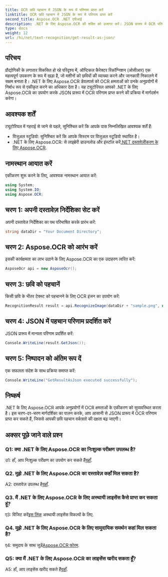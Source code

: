 ```yaml
---
title: OCR छवि पहचान में JSON के रूप में परिणाम प्राप्त करें
linktitle: OCR छवि पहचान में JSON के रूप में परिणाम प्राप्त करें
second_title: Aspose.OCR .NET एपीआई
description: .NET के लिए Aspose.OCR की शक्ति को उजागर करें। JSON प्रारूप में OCR परिणाम सहजता से प्राप्त करना सीखें। इस चरण-दर-चरण मार्गदर्शिका के साथ अपनी छवि पहचान बढ़ाएँ।
type: docs
weight: 12
url: /hi/net/text-recognition/get-result-as-json/
---
```

## परिचय

प्रौद्योगिकी के लगातार विकसित हो रहे परिदृश्य में, ऑप्टिकल कैरेक्टर रिकॉग्निशन (ओसीआर) एक महत्वपूर्ण उपकरण के रूप में खड़ा है, जो मशीनों को छवियों की व्याख्या करने और जानकारी निकालने में सक्षम बनाता है। .NET के लिए Aspose.OCR डेवलपर्स को OCR क्षमताओं को उनके अनुप्रयोगों में निर्बाध रूप से एकीकृत करने का अधिकार देता है। यह ट्यूटोरियल आपको .NET के लिए Aspose.OCR का उपयोग करके JSON प्रारूप में OCR परिणाम प्राप्त करने की प्रक्रिया में मार्गदर्शन करेगा।

## आवश्यक शर्तें

ट्यूटोरियल में गहराई से जाने से पहले, सुनिश्चित करें कि आपके पास निम्नलिखित आवश्यक शर्तें हैं:

- विजुअल स्टूडियो: सुनिश्चित करें कि आपके सिस्टम पर विजुअल स्टूडियो स्थापित है।
-  .NET के लिए Aspose.OCR: से लाइब्रेरी डाउनलोड और इंस्टॉल करें[.NET दस्तावेज़ीकरण के लिए Aspose.OCR](https://reference.aspose.com/ocr/net/).

## नामस्थान आयात करें

एकीकरण शुरू करने के लिए, आवश्यक नामस्थान आयात करें:

```csharp
using System;
using System.IO;
using Aspose.OCR;
```

## चरण 1: अपनी दस्तावेज़ निर्देशिका सेट करें

अपनी दस्तावेज़ निर्देशिका का पथ परिभाषित करके प्रारंभ करें:

```csharp
string dataDir = "Your Document Directory";
```

## चरण 2: Aspose.OCR को आरंभ करें

इसकी कार्यक्षमता का लाभ उठाने के लिए Aspose.OCR का एक उदाहरण त्वरित करें:

```csharp
AsposeOcr api = new AsposeOcr();
```

## चरण 3: छवि को पहचानें

किसी छवि के भीतर टेक्स्ट को पहचानने के लिए OCR इंजन का उपयोग करें:

```csharp
RecognitionResult result = api.RecognizeImage(dataDir + "sample.png", new RecognitionSettings { });
```

## चरण 4: JSON में पहचान परिणाम प्रदर्शित करें

JSON प्रारूप में मान्यता परिणाम प्रदर्शित करें:

```csharp
Console.WriteLine(result.GetJson());
```

## चरण 5: निष्पादन को अंतिम रूप दें

एक सफलता संदेश के साथ प्रक्रिया समाप्त करें:

```csharp
Console.WriteLine("GetResultAsJson executed successfully");
```

## निष्कर्ष

.NET के लिए Aspose.OCR आपके अनुप्रयोगों में OCR क्षमताओं के एकीकरण को सुव्यवस्थित करता है। इस चरण-दर-चरण मार्गदर्शिका का पालन करके, आप आसानी से JSON प्रारूप में OCR परिणाम प्राप्त कर सकते हैं, जिससे आपकी छवि पहचान वर्कफ़्लो की दक्षता बढ़ जाएगी।

## अक्सर पूछे जाने वाले प्रश्न

### Q1: क्या .NET के लिए Aspose.OCR का निःशुल्क परीक्षण उपलब्ध है?

 उ1: हाँ, आप निःशुल्क परीक्षण का उपयोग कर सकते हैं[यहाँ](https://releases.aspose.com/).

### Q2. मुझे .NET के लिए Aspose.OCR का दस्तावेज़ कहाँ मिल सकता है?

 A2: दस्तावेज़ उपलब्ध है[यहाँ](https://reference.aspose.com/ocr/net/).

### Q3. मैं .NET के लिए Aspose.OCR के लिए अस्थायी लाइसेंस कैसे प्राप्त कर सकता हूं?

 ए3: विजिट करें[इस लिंक](https://purchase.aspose.com/temporary-license/) अस्थायी लाइसेंस विकल्पों के लिए.

### Q4. मुझे .NET के लिए Aspose.OCR के लिए सामुदायिक समर्थन कहां मिल सकता है?

 ए4: समुदाय के साथ जुड़ें[Aspose.OCR फोरम](https://forum.aspose.com/c/ocr/16).

### Q5: क्या मैं .NET के लिए Aspose.OCR का लाइसेंस खरीद सकता हूँ?

 A5: हाँ, आप लाइसेंस खरीद सकते हैं[यहाँ](https://purchase.aspose.com/buy).